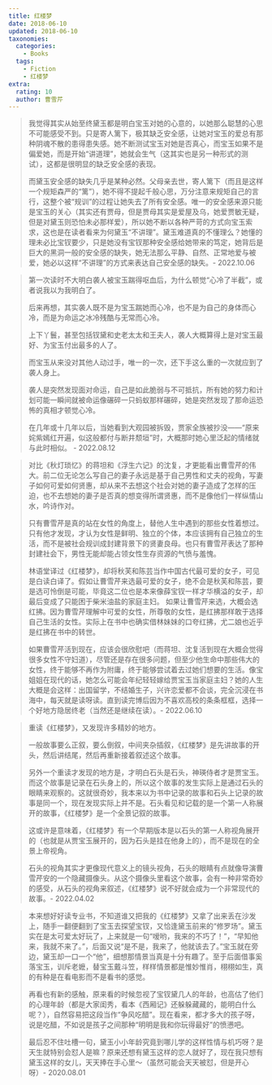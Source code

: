 ```yaml
---
title: 红楼梦
date: 2018-06-10
updated: 2018-06-10
taxonomies:
  categories:
    - Books
  tags:
    - Fiction
    - 红楼梦
extra:
  rating: 10
  author: 曹雪芹
---
```


> 我觉得其实从始至终黛玉都是明白宝玉对她的心意的，以她那么聪慧的心思不可能感受不到。只是寄人篱下，极其缺乏安全感，让她对宝玉的爱总有那种阴魂不散的患得患失感。她不断测试宝玉对她是否真心，而宝玉如果不是偏爱她，而是开始“讲道理”，她就会生气（这其实也是另一种形式的测试），这都是很明显的缺乏安全感的表现。
>
>而黛玉安全感的缺失几乎是某种必然。父母亲去世，寄人篱下（而且是这样一个规矩森严的“篱”），她不得不提起千般心思，万分注意来规矩自己的言行，这整个被“规训”的过程让她失去了所有安全感。唯一的安全感来源只能是宝玉的关心（其实还有贾母，但是贾母其实是爱屋及乌，她爱贾敏无疑，但是对黛玉则恐怕未必那样爱），所以她不断以各种严苛的方式向宝玉索求，这也是在读者看来为何黛玉“不讲理”。黛玉难道真的不懂理么？她懂的理未必比宝钗要少，只是她没有宝钗那种安全感给她带来的笃定，她背后是巨大的黑洞一般的安全感的缺失，她无法那么平静、自然、正常地爱与被爱，她必以这样“不讲理”的方式来表达自己安全感的缺失。- 2022.10.06

> 第一次读时不大明白袭人被宝玉踹得呕血后，为什么顿觉“心冷了半截”，或者说我以为我明白了。
>
> 后来再想，其实袭人既不是为宝玉踹她而心冷，也不是为自己的身体而心冷，而是为命运之冰冷残酷与无常而心冷。
>
> 上下丫鬟，甚至包括钗黛和史老太太和王夫人，袭人大概算得上是对宝玉最好、为宝玉付出最多的人了。
>
> 而宝玉从来没对其他人动过手，唯一的一次，还下手这么重的一次就应到了袭人身上。
>
> 袭人是突然发现面对命运，自己是如此脆弱与不可抵抗，所有她的努力和计划可能一瞬间就被命运像碾碎一只蚂蚁那样碾碎，她是突然发现了那命运恐怖的真相才顿觉心冷。
>
> 在几年或十几年以后，当她看到大观园被拆毁，贾家全族被抄没——“原来姹紫嫣红开遍，似这般都付与断井颓垣”时，大概那时她心里泛起的情绪就与此时相似。 - 2022.08.12

> 对比《秋灯琐忆》的蒋坦和《浮生六记》的沈复，才更能看出曹雪芹的伟大。前二位无论怎么写自己的妻子永远是基于自己男性和丈夫的视角，写妻子如何可爱如何贤惠，却从来不去想这个社会对她的妻子造成了怎样的压迫，也不去想她的妻子是否真的想变得所谓贤惠，而不是像他们一样纵情山水，吟诗作对。
>
> 只有曹雪芹是真的站在女性的角度上，替他人生中遇到的那些女性着想过。只有他才发现，才认为女性是鲜明、独立的个体，本应该拥有自己独立的生活，而不是被社会规训成封建背景下的贤妻良母。也只有曹雪芹表达了那种封建社会下，男性无能却能占领女性生存资源的气愤与羞愧。
>
> 林语堂译过《红楼梦》，却将秋芙和陈芸当作中国古代最可爱的女子，可见是白读白译了。假如让曹雪芹来选最可爱的女子，绝不会是秋芙和陈芸，要是选可怜倒是可能，毕竟这二位也是本来像薛宝钗一样才华横溢的女子，却最后变成了只能困于柴米油盐的家庭主妇。
> 如果让曹雪芹来选，大概会选红拂。因为曹雪芹理解中可爱的女性，所尊敬的女性，是红拂那样敢于选择自己生活的女性。实际上在书中也确实借林妹妹的口夸红拂，尤二娘也近乎是红拂在书中的转世。
>
> 如果曹雪芹活到现在，应该会很欣慰吧（而蒋坦、沈复活到现在大概会觉得很多女性不守妇道），尽管还是存在很多问题，但至少他生命中那些伟大的女性，终于能够不再作为附庸，终于能够尝试着去过她们想要的生活。像宝姐姐在现代的话，她怎么可能会年纪轻轻嫁给贾宝玉当家庭主妇？她的人生大概是会这样：出国留学，不结婚生子，兴许恋爱都不会谈，完全沉浸在书海中，每天就是读呀读。直到读完博后因为不喜欢高校的条条框框，选择一个好地方隐居终老（当然还是继续在读）。- 2022.06.10


> 重读《红楼梦》，又发现许多精妙的地方。
>
> 一般故事要么正叙，要么倒叙，中间夹杂插叙，《红楼梦》是先讲故事的开头，然后讲结尾，然后再重新接着叙述这个故事。
>
> 另外一个重读才发现的地方是，才明白石头是石头，神瑛侍者才是贾宝玉。而这个故事是记录在石头身上的，所以这个故事的发生实际上是通过石头的眼睛来观察的。这就很奇妙，我本来以为书中记录的故事和石头上记录的故事是同一个，现在发现实际上并不是。石头看见和记载的是一个第一人称展开的故事，《红楼梦》是一个全景记叙的故事。
>
> 这或许是意味着，《红楼梦》有一个早期版本是以石头的第一人称视角展开的（也就是从贾宝玉展开的，因为石头是挂在他身上的），而不是现在的全景上帝视角。
>
> 石头的视角其实才更像现代意义上的镜头视角，石头的眼睛有点就像导演曹雪芹安的一个隐藏摄像头。从这个摄像头里看这个故事，会有一种非常奇妙的感受，从石头的视角来叙述，《红楼梦》说不好就会成为一个非常现代的故事。- 2022.04.02

> 本来想好好读专业书，不知道谁又把我的《红楼梦》又拿了出来丢在沙发上，随手一翻便翻到了宝玉去探望宝钗，又恰逢黛玉前来的“修罗场”。黛玉实在是太可爱太好玩了，上来就是一句“嗳哟，我来的不巧了！”，“早知他来，我就不来了。”，后面又说“是不是，我来了，他就该去了。”宝玉就在旁边，黛玉却一口一个“他”，细想那情景当真是十分有趣了。至于后面借事奚落宝玉，训斥老嬷，替宝玉戴斗笠，样样情景都是惟妙惟肖，栩栩如生，真的有种是在看电影而不是看书的感觉。
>
> 再看也有新的感触，原来看的时候忽视了宝钗黛几人的年龄，也高估了他们的心理年龄（都是大家闺秀，看本《西厢记》还躲躲藏藏的，能明白什么呢？），自然容易把这段当作“争风吃醋”。现在看来，都才多大的孩子呀，说是吃醋，不如说是孩子之间那种“明明是我和你玩得最好”的愤懑吧。
>
> 最后忍不住吐槽一句，黛玉小小年龄究竟到哪儿学的这样性情与机巧呀？是天生就特别会怼人是嘛？原来还想有黛玉这样的恋人就好了，现在我只想有黛玉这样的女儿，天天捧在手心里～（虽然可能会天天被怼，但是开心呀）- 2020.08.01
